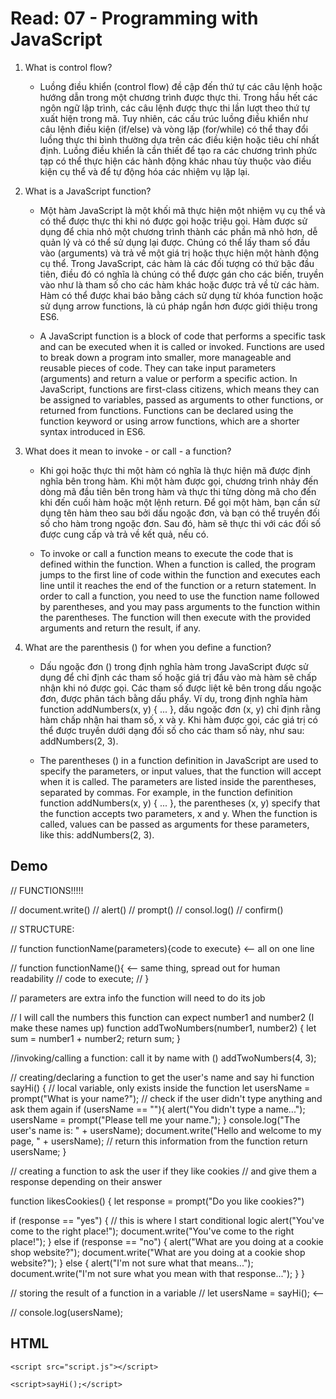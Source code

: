 # Read: 07 - Programming with JavaScript

1. What is control flow?

   - Luồng điều khiển (control flow) đề cập đến thứ tự các câu lệnh hoặc hướng dẫn trong một chương trình được thực thi. Trong hầu hết các ngôn ngữ lập trình, các câu lệnh được thực thi lần lượt theo thứ tự xuất hiện trong mã. Tuy nhiên, các cấu trúc luồng điều khiển như câu lệnh điều kiện (if/else) và vòng lặp (for/while) có thể thay đổi luồng thực thi bình thường dựa trên các điều kiện hoặc tiêu chí nhất định. Luồng điều khiển là cần thiết để tạo ra các chương trình phức tạp có thể thực hiện các hành động khác nhau tùy thuộc vào điều kiện cụ thể và để tự động hóa các nhiệm vụ lặp lại.

2. What is a JavaScript function?

   - Một hàm JavaScript là một khối mã thực hiện một nhiệm vụ cụ thể và có thể được thực thi khi nó được gọi hoặc triệu gọi. Hàm được sử dụng để chia nhỏ một chương trình thành các phần mã nhỏ hơn, dễ quản lý và có thể sử dụng lại được. Chúng có thể lấy tham số đầu vào (arguments) và trả về một giá trị hoặc thực hiện một hành động cụ thể. Trong JavaScript, các hàm là các đối tượng có thứ bậc đầu tiên, điều đó có nghĩa là chúng có thể được gán cho các biến, truyền vào như là tham số cho các hàm khác hoặc được trả về từ các hàm. Hàm có thể được khai báo bằng cách sử dụng từ khóa function hoặc sử dụng arrow functions, là cú pháp ngắn hơn được giới thiệu trong ES6.

   - A JavaScript function is a block of code that performs a specific task and can be executed when it is called or invoked. Functions are used to break down a program into smaller, more manageable and reusable pieces of code. They can take input parameters (arguments) and return a value or perform a specific action. In JavaScript, functions are first-class citizens, which means they can be assigned to variables, passed as arguments to other functions, or returned from functions. Functions can be declared using the function keyword or using arrow functions, which are a shorter syntax introduced in ES6.

3. What does it mean to invoke - or call - a function?

   - Khi gọi hoặc thực thi một hàm có nghĩa là thực hiện mã được định nghĩa bên trong hàm. Khi một hàm được gọi, chương trình nhảy đến dòng mã đầu tiên bên trong hàm và thực thi từng dòng mã cho đến khi đến cuối hàm hoặc một lệnh return. Để gọi một hàm, bạn cần sử dụng tên hàm theo sau bởi dấu ngoặc đơn, và bạn có thể truyền đối số cho hàm trong ngoặc đơn. Sau đó, hàm sẽ thực thi với các đối số được cung cấp và trả về kết quả, nếu có.
  
   - To invoke or call a function means to execute the code that is defined within the function. When a function is called, the program jumps to the first line of code within the function and executes each line until it reaches the end of the function or a return statement. In order to call a function, you need to use the function name followed by parentheses, and you may pass arguments to the function within the parentheses. The function will then execute with the provided arguments and return the result, if any.

4. What are the parenthesis () for when you define a function?
  
   - Dấu ngoặc đơn () trong định nghĩa hàm trong JavaScript được sử dụng để chỉ định các tham số hoặc giá trị đầu vào mà hàm sẽ chấp nhận khi nó được gọi. Các tham số được liệt kê bên trong dấu ngoặc đơn, được phân tách bằng dấu phẩy. Ví dụ, trong định nghĩa hàm function addNumbers(x, y) { ... }, dấu ngoặc đơn (x, y) chỉ định rằng hàm chấp nhận hai tham số, x và y. Khi hàm được gọi, các giá trị có thể được truyền dưới dạng đối số cho các tham số này, như sau: addNumbers(2, 3).
  
   - The parentheses () in a function definition in JavaScript are used to specify the parameters, or input values, that the function will accept when it is called. The parameters are listed inside the parentheses, separated by commas. For example, in the function definition function addNumbers(x, y) { ... }, the parentheses (x, y) specify that the function accepts two parameters, x and y. When the function is called, values can be passed as arguments for these parameters, like this: addNumbers(2, 3).

## Demo

// FUNCTIONS!!!!!

// document.write()
// alert()
// prompt()
// consol.log()
// confirm()

// STRUCTURE:

// function functionName(parameters){code to execute} <-- all on one line

// function functionName(){       <-- same thing, spread out for human readability
//   code to execute;
// }

// parameters are extra info the function will need to do its job

//          I will call the numbers this function can expect number1 and number2 (I make these names up)
function addTwoNumbers(number1, number2) {
  let sum = number1 + number2;
  return sum;
}

//invoking/calling a function: call it by name with ()
addTwoNumbers(4, 3);

// creating/declaring a function to get the user's name and say hi
function sayHi() {
  // local variable, only exists inside the function
  let usersName = prompt("What is your name?");
  // check if the user didn't type anything and ask them again
  if (usersName == ""){
    alert("You didn't type a name...");
    usersName = prompt("Please tell me your name.");
  }
  console.log("The user's name is: " + usersName);
  document.write("Hello and welcome to my page, " + usersName);
  // return this information from the function
  return usersName;
}

// creating a function to ask the user if they like cookies
// and give them a response depending on their answer

function likesCookies() {
  let response = prompt("Do you like cookies?")

  if (response == "yes") { // this is where I start conditional logic
    alert("You've come to the right place!");
    document.write("You've come to the right place!");
  } else if (response == "no") {
    alert("What are you doing at a cookie shop website?");
    document.write("What are you doing at a cookie shop website?");
  } else {
    alert("I'm not sure what that means...");
    document.write("I'm not sure what you mean with that response...");
  }
}

// storing the result of a function in a variable
// let usersName = sayHi(); <--

// console.log(usersName);

## HTML

`<script src="script.js"></script>`

`<script>sayHi();</script>`
